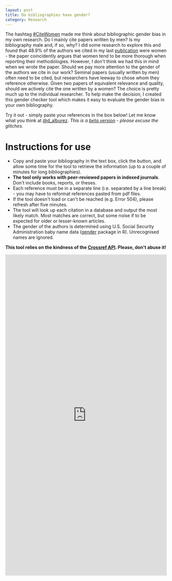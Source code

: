 ```yaml
---
layout: post
title: Do bibliographies have gender?
category: Research
---
```


The hashtag [#CiteWomen](https://twitter.com/hashtag/citewomen) made me think about bibliographic gender bias in my own research. 
Do I mainly cite papers written by men? Is my bibliography male and, if so, why? I did some research to explore this and found that 
48.9% of the authors we cited in my last [publication](http://onlinelibrary.wiley.com/doi/10.1111/irj.12171/full) were women - 
the paper coincidently argues that women tend to be more thorough when reporting their methodologies. However, I don't think we 
had this in mind when we wrote the paper. Should we pay more attention to the gender of the authors we cite in our work? Seminal papers (usually written by men) often need to be cited, 
but researchers have leeway to chose whom they reference otherwise. Given two papers of equivalent relevance and quality, should we actively cite 
the one written by a women? The choice is pretty much up to the individual researcher. To help make the decision, I created this gender checker 
tool which makes it easy to evaluate the gender bias in your own bibliography. 

Try it out - simply paste your references in the box below! Let me know what you think at [@d_alburez](https://twitter.com/d_alburez). *This is a [beta version](https://github.com/alburezg/gender_bibliography) - please excuse the glitches.*

# Instructions for use

  - Copy and paste your bibliography in the text box, click the button, and allow some time for the tool to retrieve the information (up to a couple of minutes for long bibliographies).
  - **The tool only works with peer-reviewed papers in indexed journals**. Don't include books, reports, or theses.
  - Each reference must be in a separate line (i.e. separated by a line break) - you may have to reformat references pasted from pdf files.
  - If the tool doesn't load or can't be reached (e.g. Error 504), please refresh after five minutes. 
  - The tool will look up each citation in a database and output the most likely match. Most matches are correct, but some noise if to be expected for older or lesser-known articles.
  - The gender of the authors is determined using U.S. Social Security Administration baby name data ([gender](https://www.r-project.org/nosvn/pandoc/gender.html) package in R). Unrecognised names are ignored.

**This tool relies on the kindness of the [Crossref API](https://github.com/CrossRef/rest-api-doc). Please, don't abuse it!**

<iframe width = "100%" height = "1000px" seamless frameborder = "0" src="https://diego-alburez.shinyapps.io/gender_check/"></iframe>
